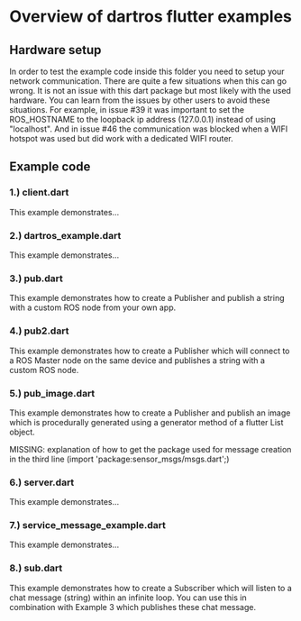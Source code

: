 # Overview of dartros flutter examples

## Hardware setup
In order to test the example code inside this folder you need to setup your network communication. There are quite a few situations when this can go wrong. It is not an issue with this dart package but most likely with the used hardware. You can learn from the issues by other users to avoid these situations. For example, in issue #39 it was important to set the ROS_HOSTNAME to the loopback ip address (127.0.0.1) instead of using "localhost". And in issue #46 the communication was blocked when a WIFI hotspot was used but did work with a dedicated WIFI router.


## Example code

### 1.) client.dart
This example demonstrates...
### 2.) dartros_example.dart
This example demonstrates...
### 3.) pub.dart
This example demonstrates how to create a Publisher and publish a string with a custom ROS node from your own app.
### 4.) pub2.dart
This example demonstrates how to create a Publisher which will connect to a ROS Master node on the same device and publishes a string with a custom ROS node.
### 5.) pub_image.dart
This example demonstrates how to create a Publisher and publish an image which is procedurally generated using a generator method of a flutter List object.

MISSING: explanation of how to get the package used for message creation in the third line (import 'package:sensor_msgs/msgs.dart';)
### 6.) server.dart
This example demonstrates...
### 7.) service_message_example.dart
This example demonstrates...
### 8.) sub.dart
This example demonstrates how to create a Subscriber which will listen to a chat message (string) within an infinite loop. You can use this in combination with Example 3 which publishes these chat message.

